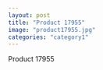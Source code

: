 ```yaml
---
layout: post
title: "Product 17955"
image: "product17955.jpg"
categories: "category1"
---
```

Product 17955
